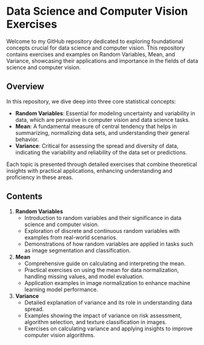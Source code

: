 # **Data Science and Computer Vision Exercises**

Welcome to my GitHub repository dedicated to exploring foundational concepts crucial for data science and computer vision. This repository contains exercises and examples on Random Variables, Mean, and Variance, showcasing their applications and importance in the fields of data science and computer vision.

## **Overview**

In this repository, we dive deep into three core statistical concepts:

- **Random Variables**: Essential for modeling uncertainty and variability in data, which are pervasive in computer vision and data science tasks.
- **Mean**: A fundamental measure of central tendency that helps in summarizing, normalizing data sets, and understanding their general behavior.
- **Variance**: Critical for assessing the spread and diversity of data, indicating the variability and reliability of the data set or predictions.

Each topic is presented through detailed exercises that combine theoretical insights with practical applications, enhancing understanding and proficiency in these areas.

## **Contents**

1. **Random Variables**
    - Introduction to random variables and their significance in data science and computer vision.
    - Exploration of discrete and continuous random variables with examples from real-world scenarios.
    - Demonstrations of how random variables are applied in tasks such as image segmentation and classification.
2. **Mean**
    - Comprehensive guide on calculating and interpreting the mean.
    - Practical exercises on using the mean for data normalization, handling missing values, and model evaluation.
    - Application examples in image normalization to enhance machine learning model performance.
3. **Variance**
    - Detailed explanation of variance and its role in understanding data spread.
    - Examples showing the impact of variance on risk assessment, algorithm selection, and texture classification in images.
    - Exercises on calculating variance and applying insights to improve computer vision algorithms.
